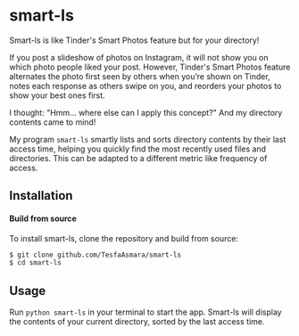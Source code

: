 # smart-ls

Smart-ls is like Tinder's Smart Photos feature but for your directory!

If you post a slideshow of photos on Instagram, it will not show you on which photo people liked your post. However, Tinder's Smart Photos feature alternates the photo first seen by others when you’re shown on Tinder, notes each response as others swipe on you, and reorders your photos to show your best ones first.

I thought: "Hmm... where else can I apply this concept?" And my directory contents came to mind!

My program `smart-ls` smartly lists and sorts directory contents by their last access time, helping you quickly find the most recently used files and directories. This can be adapted to a different metric like frequency of access.

## Installation

#### Build from source

To install smart-ls, clone the repository and build from source:

```sh
$ git clone github.com/TesfaAsmara/smart-ls
$ cd smart-ls
```
## Usage

Run `python smart-ls` in your terminal to start the app. Smart-ls will display the contents of your current directory, sorted by the last access time.

